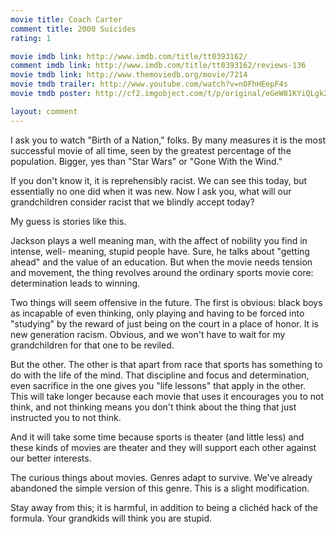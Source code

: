 ```yaml
---
movie title: Coach Carter
comment title: 2000 Suicides
rating: 1

movie imdb link: http://www.imdb.com/title/tt0393162/
comment imdb link: http://www.imdb.com/title/tt0393162/reviews-136
movie tmdb link: http://www.themoviedb.org/movie/7214
movie tmdb trailer: http://www.youtube.com/watch?v=nOFhHEepF4s
movie tmdb poster: http://cf2.imgobject.com/t/p/original/eGeW81KYiQLgk2RCFrt70PJdYZM.jpg

layout: comment
---
```


I ask you to watch "Birth of a Nation," folks. By many measures it is the most successful movie of all time, seen by the greatest percentage of the population. Bigger, yes than "Star Wars" or "Gone With the Wind."

If you don't know it, it is reprehensibly racist. We can see this today, but essentially no one did when it was new. Now I ask you, what will our grandchildren consider racist that we blindly accept today?

My guess is stories like this.

Jackson plays a well meaning man, with the affect of nobility you find in intense, well- meaning, stupid people have. Sure, he talks about "getting ahead" and the value of an education. But when the movie needs tension and movement, the thing revolves around the ordinary sports movie core: determination leads to winning.

Two things will seem offensive in the future. The first is obvious: black boys as incapable of even thinking, only playing and having to be forced into "studying" by the reward of just being on the court in a place of honor. It is new generation racism. Obvious, and we won't have to wait for my grandchildren for that one to be reviled.

But the other. The other is that apart from race that sports has something to do with the life of the mind. That discipline and focus and determination, even sacrifice in the one gives you "life lessons" that apply in the other. This will take longer because each movie that uses it encourages you to not think, and not thinking means you don't think about the thing that just instructed you to not think.

And it will take some time because sports is theater (and little less) and these kinds of movies are theater and they will support each other against our better interests.

The curious things about movies. Genres adapt to survive. We've already abandoned the simple version of this genre. This is a slight modification.

Stay away from this; it is harmful, in addition to being a clichéd hack of the formula. Your grandkids will think you are stupid.